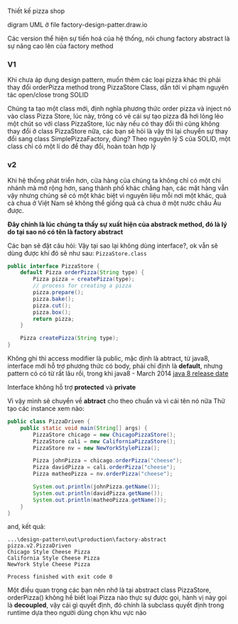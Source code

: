 Thiết kế pizza shop

digram UML ở file factory-design-patter.draw.io

Các version thể hiện sự tiến hoá của hệ thống, nói chung factory abstract là sự nâng cao lên của factory method

### V1 
Khi chưa áp dụng design pattern, muốn thêm các loại pizza khác thì phải thay đổi orderPizza method trong PizzaStore Class, dẫn tới vi phạm nguyên tác open/close trong SOLID

Chúng ta tạo một class mới, định nghĩa phương thức order pizza và inject nó vào class Pizza Store, lúc này, trông có vẻ cái sự tạo pizza đã hơi lỏng lẻo một chút so với class PizzaStore, lúc này nếu có thay đổi thì cũng không thay đổi ở class PizzaStore nữa, các bạn sẽ hỏi là vậy thì lại chuyển sự thay đổi sang class SimplePizzaFactory, đúng? Theo nguyên lý S của SOLID, một class chỉ có một lí do để thay đổi, hoàn toàn hợp lý

### v2
Khi hệ thống phát triển hơn, cửa hàng của chúng ta không chỉ có một chi nhánh mà mở rộng hơn, sang thành phố khác chẳng hạn, các mặt hàng vẫn vậy nhưng chúng sẽ có một khác biệt vì nguyên liệu mỗi nơi một khác, quả cà chua ở Việt Nam sẽ không thể giống quả cà chua ở một nước châu Âu được.

**Đây chính là lúc chúng ta thấy sự xuất hiện của abstrack method, đó là lý do tại sao nó có tên là factory abstract**

Các bạn sẽ đặt câu hỏi: Vậy tại sao lại không dùng interface?, ok vẫn sẽ dùng được khí đó sẽ như sau:
`PizzaStore.class`
```java
public interface PizzaStore {
    default Pizza orderPizza(String type) {
        Pizza pizza = createPizza(type);
        // process for creating a pizza
        pizza.prepare();
        pizza.bake();
        pizza.cut();
        pizza.box();
        return pizza;
    }

    Pizza createPizza(String type);
}
```
Không ghi thì access modifier là public, mặc định là abtract, từ java8, interface mới hỗ trợ phương thức có body, phải chỉ định là **default**, nhưng pattern có có từ rất lâu rồi, trong khi java8 - March 2014 [java 8 release date](https://www.codejava.net/java-se/java-se-versions-history)

Interface không hỗ trợ **protected** và **private**

Vì vậy mình sẽ chuyển về **abtract** cho theo chuẩn và vì cái tên nó nữa
Thử tạo các instance xem nào:
```java
public class PizzaDriven {
    public static void main(String[] args) {
        PizzaStore chicago = new ChicagoPizzaStore();
        PizzaStore cali = new CaliforniaPizzaStore();
        PizzaStore nv = new NewYorkStylePizza();

        Pizza johnPizza = chicago.orderPizza("cheese");
        Pizza davidPizza = cali.orderPizza("cheese");
        Pizza matheoPizza = nv.orderPizza("cheese");

        System.out.println(johnPizza.getName());
        System.out.println(davidPizza.getName());
        System.out.println(matheoPizza.getName());
    }
}
```
and, kết quả:
```
...\design-pattern\out\production\factory-abstract pizza.v2.PizzaDriven
Chicago Style Cheese Pizza
California Style Cheese Pizza
NewYork Style Cheese Pizza

Process finished with exit code 0
```
Một điều quan trọng các bạn nên nhớ là tại abstract class PizzaStore, orderPizza() không hề biết loại Pizza nào thực sự được gọi, hành vị này gọi là **decoupled**, vậy cái gì quyết định, đó chính là subclass quyết định trong runtime dựa theo người dùng chọn khu vực nào
